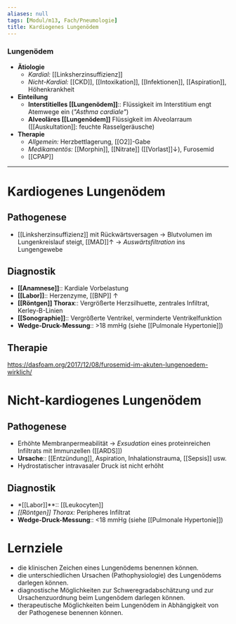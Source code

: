 ```yaml
---
aliases: null
tags: [Modul/m13, Fach/Pneumologie]
title: Kardiogenes Lungenödem
---
```

### Lungenödem
- **Ätiologie**
	- *Kardial:* [[Linksherzinsuffizienz]]
	- *Nicht-Kardial:* [[CKD]], [[Intoxikation]], [[Infektionen]], [[Aspiration]], Höhenkrankheit
- **Einteilung**
	- **Interstitielles [[Lungenödem]]**:: Flüssigkeit im Interstitium engt Atemwege ein (*"Asthma cardiale"*)
	- **Alveoläres [[Lungenödem]]** Flüssigkeit im Alveolarraum ([[Auskultation]]: feuchte Rasselgeräusche)
- **Therapie**
	- *Allgemein:* Herzbettlagerung, [[O2]]-Gabe
	- *Medikamentös:* [[Morphin]], [[Nitrate]] ([[Vorlast]]↓), Furosemid
	- [[CPAP]]





---


# Kardiogenes Lungenödem
## Pathogenese
- [[Linksherzinsuffizienz]] mit Rückwärtsversagen → Blutvolumen im Lungenkreislauf steigt, [[MAD]]↑ → *Auswärtsfiltration* ins Lungengewebe

## Diagnostik
- **[[Anamnese]]**:: Kardiale Vorbelastung
- **[[Labor]]**:: Herzenzyme, [[BNP]] ↑ 
- **[[Röntgen]] Thorax**:: Vergrößerte Herzsilhuette, zentrales Infiltrat, Kerley-B-Linien
- **[[Sonographie]]**:: Vergrößerte Ventrikel, verminderte Ventrikelfunktion
- **Wedge-Druck-Messung**:: >18 mmHg (siehe [[Pulmonale Hypertonie]])

## Therapie
https://dasfoam.org/2017/12/08/furosemid-im-akuten-lungenoedem-wirklich/

# Nicht-kardiogenes Lungenödem
## Pathogenese
- Erhöhte Membranpermeabilität → *Exsudation* eines proteinreichen Infiltrats mit Immunzellen ([[ARDS]])
- **Ursache**:: [[Entzündung]], Aspiration, Inhalationstrauma, [[Sepsis]] usw.
- Hydrostatischer intravasaler Druck ist nicht erhöht
## Diagnostik
- *[[Labor]]**:: [[Leukocyten]]
- *[[Röntgen]] Thorax:* Peripheres Infiltrat
- **Wedge-Druck-Messung**:: <18 mmHg (siehe [[Pulmonale Hypertonie]])

# Lernziele
- die klinischen Zeichen eines Lungenödems benennen können.
- die unterschiedlichen Ursachen (Pathophysiologie) des Lungenödems darlegen können.
- diagnostische Möglichkeiten zur Schweregradabschätzung und zur Ursachenzuordnung beim Lungenödem darlegen können.
- therapeutische Möglichkeiten beim Lungenödem in Abhängigkeit von der Pathogenese benennen können.
